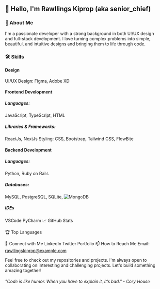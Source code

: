 <!-- ### Hi there, I'm Rawllings Kiprop - aka Senior_Chief 👋

## I'm a self taught passionate Developer

- 🌱 I’m currently working on ReactJs projects
- 🥅 2024 Goals: Contribute more to Open Source projects

---

### Technologies:

![Svelte](https://img.shields.io/badge/-Svelte-000?&logo=svelte)
![Tauri](https://img.shields.io/badge/-Tauri-000?&logo=tauri)
![Express.js](https://img.shields.io/badge/-Express-000?&logo=express)
![Node.js](https://img.shields.io/badge/-Node-000?&logo=node.js)
![Vue.js](https://img.shields.io/badge/-Vue-000?&logo=vue.js)
![Docker](https://img.shields.io/badge/-Docker-000?&logo=Docker)
![Latex](https://img.shields.io/badge/-LaTeX-000?&logo=latex&logoColor=008080)
![Git](https://img.shields.io/badge/-Git-000?&logo=git&logoColor=F05032)
![Linux](https://img.shields.io/badge/-Linux-000?&logo=Linux&logoColor=FCC624)

### Languages:

![HTML5](https://img.shields.io/badge/-HTML5-000?&logo=html5&logoColor=E34F26)
![CSS](https://img.shields.io/badge/-CSS-000?&logo=css3&logoColor=1572B6)
[![JavaScript](https://img.shields.io/badge/-JavaScript-000?&logo=JavaScript&logoColor=ddc508)](https://github.com/krivahtoo?tab=repositories&q=&type=&language=javascript)
![Rust](https://img.shields.io/badge/-Rust-000?&logo=rust&logoColor=a72145)
![Python](https://img.shields.io/badge/-Python-000?&logo=python)
![C++](https://img.shields.io/badge/-C%2B%2B-000?&logo=c%2B%2B&logoColor=1572B6)

### IDEs and Text editors:

![Neovim](https://img.shields.io/badge/-Neovim-000?&logo=neovim)
![Vim](https://img.shields.io/badge/-Vim-000?&logo=vim&logoColor=47A248)

### Databases:

![MySql](https://img.shields.io/badge/-MySql-000?&logo=MySQL&logoColor=4479A1)
![PostgreSql](https://img.shields.io/badge/-PostgreSql-000?&logo=postgresql&logoColor=336791)
![SQLite](https://img.shields.io/badge/-SQLite-000?&logo=sqlite&logoColor=003B57)
![MongoDB](https://img.shields.io/badge/-MongoDB-000?&logo=mongodb&logoColor=47A248)

### Stay in touch:

[![LinkedIn](https://img.shields.io/badge/-LinkedIn-000?&logo=LinkedIn&logoColor=0077B5)](https://www.linkedin.com/in/krivahtoo)
[![LinkedIn](https://img.shields.io/badge/-Mastodon-000?&logo=Mastodon)](https://mas.to/@krivah) -->

## 👋 Hello, I'm Rawllings Kiprop (aka senior_chief)

### 🚀 About Me

I'm a passionate developer with a strong background in both UI/UX design and full-stack development. I love turning complex problems into simple, beautiful, and intuitive designs and bringing them to life through code.

### 🛠 Skills

#### Design

UI/UX Design:
Figma, Adobe XD

#### Frontend Development

##### Languages:

JavaScript, TypeScript, HTML

##### Libraries & Frameworks:

ReactJs, NextJs
Styling: CSS, Bootstrap, Tailwind CSS, FlowBite

#### Backend Development

##### Languages:

Python, Ruby on Rails

##### Databases:

MySQL, PostgreSQL, SQLite,
![MongoDB](https://img.shields.io/badge/MongoDB-4EA94B?style=for-the-badge&logo=mongodb&logoColor=white)

##### IDEs

VSCode
PyCharm
📈 GitHub Stats

🏆 Top Languages

🔗 Connect with Me
LinkedIn
Twitter
Portfolio
📫 How to Reach Me
Email: rawllingskiprop@example.com

Feel free to check out my repositories and projects. I'm always open to collaborating on interesting and challenging projects. Let's build something amazing together!

###### "Code is like humor. When you have to explain it, it’s bad." - Cory House

